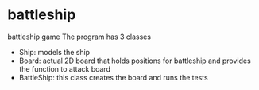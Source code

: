 # battleship
battleship game
The program has 3 classes
* Ship: models the ship
* Board: actual 2D board that holds positions for battleship and provides the function to attack board
* BattleShip: this class creates the board and runs the tests 

